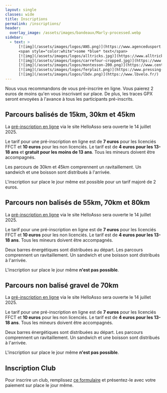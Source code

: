 ```yaml
---
layout: single
classes: wide
title: Inscriptions
permalink: /inscriptions/
header:
  overlay_image: /assets/images/bandeaux/Marly-processed.webp
sidebar:
  - text: >
      [![img](/assets/images/logos/ANS.png)](https://www.agencedusport.fr/)
      <span style="color:white">some *blue* text</span>
      [![img](/assets/images/logos/alltricks.jpg)](https://www.alltricks.fr/)
      [![img](/assets/images/logos/carrefour-cropped.jpg)](https://www.carrefour.fr/)
      [![img](/assets/images/logos/montesson-200.png)](https://www.centre-commercial.fr/carrefour-montesson/boutiques/)
      [![img](/assets/images/logos/ferplait.png)](https://www.pressing-fer-plait-yvelines.fr/)
      [![img](/assets/images/logos/lbdv.png)](https://www.lbvelo.fr/)
---
```


Nous vous recommandons de vous pré-inscrire en ligne.
Vous paierez 2 euros de moins qu'en vous inscrivant sur place.
De plus, les traces GPX seront envoyées à l'avance
à tous les participants pré-inscrits.

## Parcours balisés de 15km, 30km et 45km

La [pré-inscription en ligne](https://www.helloasso.com/associations/les-choucas-cellois/evenements/le-grand-8-cellois-2025)
via le site HelloAsso
sera ouverte le 14 juillet 2025.

Le tarif pour une pré-inscription en ligne est de
**7 euros** pour les licenciés FFCT et
**10 euros** pour les non licenciés.
Le tarif est de **4 euros pour les 13-18 ans**
et **gratuit pour les moins de 13 ans**.
Tous les mineurs doivent être accompagnés.

Les parcours de 30km et 45km comprennent un ravitaillement.
Un sandwich et une boisson sont distribués à l'arrivée.

L'inscription sur place le jour même est possible
pour un tarif majoré de 2 euros.

## Parcours non balisés de 55km, 70km et 80km

La [pré-inscription en ligne](https://www.helloasso.com/associations/les-choucas-cellois/evenements/le-grand-55-70-80-cellois-2025)
via le site HelloAsso
sera ouverte le 14 juillet 2025.

Le tarif pour une pré-inscription en ligne est de
**7 euros** pour les licenciés FFCT et
**10 euros** pour les non licenciés.
Le tarif est de **4 euros pour les 13-18 ans**.
Tous les mineurs doivent être accompagnés.

Deux barres énergétiques sont distribuées au départ.
Les parcours comprennent un ravitaillement.
Un sandwich et une boisson sont distribués à l'arrivée.

L'inscription sur place le jour même **n'est pas possible**.

## Parcours non balisé gravel de 70km

La [pré-inscription en ligne](https://www.helloasso.com/associations/les-choucas-cellois/evenements/le-grand-8-cellois-2025-gravel)
via le site HelloAsso
sera ouverte le 14 juillet 2025.

Le tarif pour une pré-inscription en ligne est de
**7 euros** pour les licenciés FFCT et
**10 euros** pour les non licenciés.
Le tarif est de **4 euros pour les 13-18 ans**.
Tous les mineurs doivent être accompagnés.

Deux barres énergétiques sont distribuées au départ.
Les parcours comprennent un ravitaillement.
Un sandwich et une boisson sont distribués à l'arrivée.

L'inscription sur place le jour même **n'est pas possible**.

## Inscription Club

Pour inscrire un club,
remplissez [ce formulaire](/assets/images/2025/G8C-Bulletin_club_2025.pdf)
et présentez-le avec votre paiement sur place le jour même.
